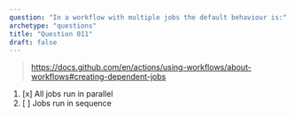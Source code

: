 ```yaml
---
question: "In a workflow with multiple jobs the default behaviour is:"
archetype: "questions"
title: "Question 011"
draft: false
---
```


> https://docs.github.com/en/actions/using-workflows/about-workflows#creating-dependent-jobs
1. [x] All jobs run in parallel
1. [ ] Jobs run in sequence
